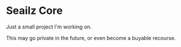 # Seailz Core
Just a small project I'm working on.

This may go private in the future, or even become a buyable recourse.

